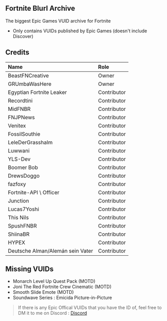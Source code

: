 ## Fortnite Blurl Archive
The biggest Epic Games VUID archive for Fortnite

- Only contains VUIDs published by Epic Games (doesn't include Discover)

## Credits

| Name                                                 | Role                                                 |
| :--------------------------------------------------- | :--------------------------------------------------- |
| BeastFNCreative                                      | Owner                                                |
| GRUmbaWasHere                                        | Owner                                                |
| Egyptian Fortnite Leaker                             | Contributor                                          |
| Recordtini                                           | Contributor                                          |
| MidFNBR                                              | Contributor                                          |
| FNJPNews                                             | Contributor                                          |
| Venitex                                              | Contributor                                          |
| FossilSouthie                                        | Contributor                                          |
| LeleDerGrasshalm                                     | Contributor                                          |
| Luwwani                                              | Contributor                                          |
| YLS-Dev                                              | Contributor                                          |
| Boomer Bob                                           | Contributor                                          |
| DrewsDoggo                                           | Contributor                                          |
| fazfoxy                                              | Contributor                                          |
| Fortnite-API \ Officer                               | Contributor                                          |
| Junction                                             | Contributor                                          |
| Lucas7Yoshi                                          | Contributor                                          |
| This Nils                                            | Contributor                                          |
| SpushFNBR                                            | Contributor                                          |
| ShiinaBR                                             | Contributor                                          |
| HYPEX                                                | Contributor                                          |
| Deutsche Alman/Alemán sein Vater                     | Contributor                                          |

## Missing VUIDs

- Monarch Level Up Quest Pack (MOTD)
- Joni The Red Fortnite Crew Cinematic (MOTD)
- Smooth Slide Emote (MOTD)
- Soundwave Series : Emicida Picture-in-Picture

>If there is any Epic Offical VUIDs that you have the ID of, feel free to DM it to me on Discord : [Discord](https://discord.com/users/593811960529944577)

